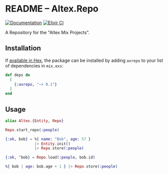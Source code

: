 # README – Altex.Repo

[![Documentation](https://img.shields.io/badge/docs-hexpm-blue.svg)](http://hexdocs.pm/axrepo/)
[![Elixir CI](https://github.com/iboard/axrepo/actions/workflows/elixir.yml/badge.svg)](https://github.com/iboard/axrepo/actions/workflows/elixir.yml)

A Repository for the "Altex Mix Projects".

## Installation

If [available in Hex](https://hex.pm/packages/axrepo), the package can be installed
by adding `axrepo` to your list of dependencies in `mix.exs`:

```elixir
def deps do
  [
    {:axrepo, "~> 0.1"}
  ]
end
```

## Usage

```elixir
alias Altex.{Entity, Repo}

Repo.start_repo(:people)

{:ok, bob} = %{ name: "Bob", age: 57 } 
             |> Entity.init()
             |> Repo.store(:people)

{:ok, ^bob} = Repo.load(:people, bob.id)

%{ bob | age: bob.age + 1 } |> Repo.store(:people)
```

